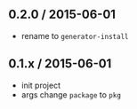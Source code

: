 0.2.0 / 2015-06-01
------------------
- rename to `generator-install`

0.1.x / 2015-06-01
------------------
- init project
- args change `package` to `pkg`

